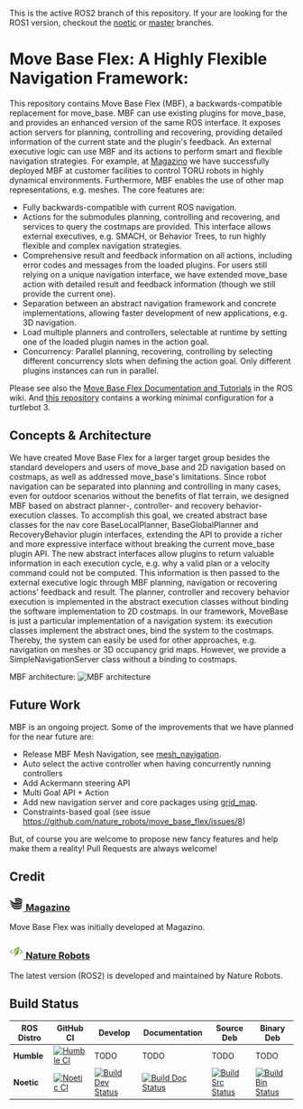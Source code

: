 This is the active ROS2 branch of this repository. If your are looking for the ROS1 version, checkout the [noetic](https://github.com/naturerobots/move_base_flex/tree/noetic) or [master](https://github.com/naturerobots/move_base_flex/tree/master) branches.

# Move Base Flex: A Highly Flexible Navigation Framework:

This repository contains Move Base Flex (MBF), a backwards-compatible replacement for move_base. MBF can use existing plugins for move_base, and provides an enhanced version of the same ROS interface. It exposes action servers for planning, controlling and recovering, providing detailed information of the current state and the plugin's feedback. An external executive logic can use MBF and its actions to perform smart and flexible navigation strategies. For example, at [Magazino](https://www.magazino.eu/?lang=en) we have successfully deployed MBF at customer facilities to control TORU robots in highly dynamical environments. Furthermore, MBF enables the use of other map representations, e.g. meshes. The core features are:
 
* Fully backwards-compatible with current ROS navigation.
* Actions for the submodules planning, controlling and recovering, and services to query the costmaps are provided. This interface allows external executives, e.g. SMACH, or Behavior Trees, to run highly flexible and complex navigation strategies.
* Comprehensive result and feedback information on all actions, including error codes and messages from the loaded plugins. For users still relying on a unique navigation interface, we have extended move_base action with detailed result and feedback information (though we still provide the current one).
* Separation between an abstract navigation framework and concrete implementations, allowing faster development of new applications, e.g. 3D navigation.
* Load multiple planners and controllers, selectable at runtime by setting one of the loaded plugin names in the action goal. 
* Concurrency: Parallel planning, recovering, controlling by selecting different concurrency slots when defining the action goal. Only different plugins instances can run in parallel.

Please see also the [Move Base Flex Documentation and Tutorials](https://wiki.ros.org/move_base_flex) in the ROS wiki. And [this repository](https://github.com/Rayman/turtlebot3_mbf) contains a working minimal configuration for a turtlebot 3.

## Concepts & Architecture

We have created Move Base Flex for a larger target group besides the standard developers and users of move_base and 2D navigation based on costmaps, as well as addressed move_base's limitations. Since robot navigation can be separated into planning and controlling in many cases, even for outdoor scenarios without the benefits of flat terrain, we designed MBF based on abstract planner-, controller- and recovery behavior-execution classes. To accomplish this goal, we created abstract base classes for the nav core BaseLocalPlanner, BaseGlobalPlanner and RecoveryBehavior plugin interfaces, extending the API to provide a richer and more expressive interface without breaking the current move_base plugin API. The new abstract interfaces allow plugins to return valuable information in each execution cycle, e.g. why a valid plan or a velocity command could not be computed. This information is then passed to the external executive logic through MBF planning, navigation or recovering actions’ feedback and result. The planner, controller and recovery behavior execution is implemented in the abstract execution classes without binding the software implementation to 2D costmaps. In our framework, MoveBase is just a particular implementation of a navigation system: its execution classes implement the abstract ones, bind the system to the costmaps. Thereby, the system can easily be used for other approaches, e.g. navigation on meshes or 3D occupancy grid maps. However, we provide a SimpleNavigationServer class without a binding to costmaps.

MBF architecture:
![MBF architecture](doc/images/move_base_flex.png)

## Future Work
MBF is an ongoing project. Some of the improvements that we have planned for the near future are:

* Release MBF Mesh Navigation, see [mesh_navigation](https://github.com/uos/mesh_navigation).
* Auto select the active controller when having concurrently running controllers
* Add Ackermann steering API
* Multi Goal API + Action
* Add new navigation server and core packages using [grid_map](https://wiki.ros.org/grid_map).
* Constraints-based goal (see issue https://github.com/nature_robots/move_base_flex/issues/8)

But, of course you are welcome to propose new fancy features and help make them a reality! Pull Requests are always welcome!

## Credit

### [<img width="25" height="25" src="doc/images/logos/magazino_icon.png"> Magazino](https://www.magazino.eu/) 
Move Base Flex was initially developed at Magazino.

### [<img width="25" height="25" src="doc/images/logos/nature_robots_icon.jpg"> Nature Robots](https://naturerobots.com/)
The latest version (ROS2) is developed and maintained by Nature Robots.

## Build Status

| ROS Distro  | GitHub CI | Develop | Documentation | Source Deb | Binary Deb |
|-------------|-----------|---------|---------------|------------|------------|
| **Humble**  | [![Humble CI](https://github.com/naturerobots/move_base_flex/actions/workflows/humble.yaml/badge.svg?branch=humble)](https://github.com/naturerobots/move_base_flex/actions/workflows/humble.yaml) |  TODO   |    TODO       |    TODO    |   TODO     |
| **Noetic**  | [![Noetic CI](https://github.com/nature_robots/move_base_flex/workflows/Noetic%20CI/badge.svg)](https://github.com/nature_robots/move_base_flex/actions?query=workflow%3A%22Noetic+CI%22) | [![Build Dev Status](http://build.ros.org/buildStatus/icon?job=Ndev__move_base_flex__ubuntu_focal_amd64)](http://build.ros.org/job/Ndev__move_base_flex__ubuntu_focal_amd64) | [![Build Doc Status](http://build.ros.org/buildStatus/icon?job=Ndoc__move_base_flex__ubuntu_focal_amd64)](http://build.ros.org/job/Ndoc__move_base_flex__ubuntu_focal_amd64) | [![Build Src Status](http://build.ros.org/buildStatus/icon?job=Nsrc_uF__move_base_flex__ubuntu_focal__source)](http://build.ros.org/job/Nsrc_uF__move_base_flex__ubuntu_focal__source) | [![Build Bin Status](http://build.ros.org/buildStatus/icon?job=Nbin_uF64__move_base_flex__ubuntu_focal_amd64__binary)](http://build.ros.org/job/Nbin_uF64__move_base_flex__ubuntu_focal_amd64__binary) | 

